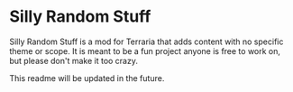 # Silly Random Stuff

Silly Random Stuff is a mod for Terraria that adds content with no specific theme or scope. It is meant to be a fun project anyone is free to work on, but please don't make it too crazy.

This readme will be updated in the future.
